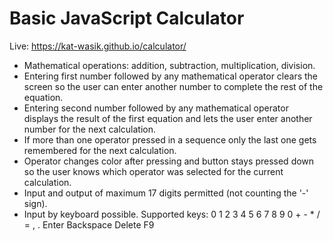 # Basic JavaScript Calculator

Live: https://kat-wasik.github.io/calculator/

- Mathematical operations: addition, subtraction, multiplication, division.
- Entering first number followed by any mathematical operator clears the screen so the user can enter another number to complete the rest of the equation.
- Entering second number followed by any mathematical operator displays the result of the first equation and lets the user enter another number for the next calculation.
- If more than one operator pressed in a sequence only the last one gets remembered for the next calculation.
- Operator changes color after pressing and button stays pressed down so the user knows which operator was selected for the current calculation.
- Input and output of maximum 17 digits permitted (not counting the '-' sign).
- Input by keyboard possible. Supported keys: 0 1 2 3 4 5 6 7 8 9 0 + - * / = , . Enter Backspace Delete F9
